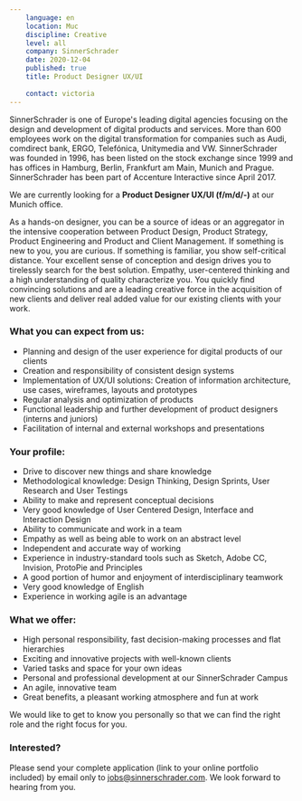 ```yaml
---
    language: en
    location: Muc
    discipline: Creative
    level: all
    company: SinnerSchrader
    date: 2020-12-04
    published: true
    title: Product Designer UX/UI
    
    contact: victoria
---
```


SinnerSchrader is one of Europe's leading digital agencies focusing on the design and development of digital products and services. More than 600 employees work on the digital transformation for companies such as Audi, comdirect bank, ERGO, Telefónica, Unitymedia and VW. SinnerSchrader was founded in 1996, has been listed on the stock exchange since 1999 and has offices in Hamburg, Berlin, Frankfurt am Main, Munich and Prague. SinnerSchrader has been part of Accenture Interactive since April 2017.

We are currently looking for a **Product Designer UX/UI (f/m/d/-)** at our Munich office.

As a hands-on designer, you can be a source of ideas or an aggregator in the intensive cooperation between Product Design, Product Strategy, Product Engineering and Product and Client Management. If something is new to you, you are curious. If something is familiar, you show self-critical distance. Your excellent sense of conception and design drives you to tirelessly search for the best solution. Empathy, user-centered thinking and a high understanding of quality characterize you. You quickly find convincing solutions and are a leading creative force in the acquisition of new clients and deliver real added value for our existing clients with your work.

### What you can expect from us:

- Planning and design of the user experience for digital products of our clients
- Creation and responsibility of consistent design systems
- Implementation of UX/UI solutions: Creation of information architecture, use cases, wireframes, layouts and prototypes
- Regular analysis and optimization of products
- Functional leadership and further development of product designers (interns and juniors)
- Facilitation of internal and external workshops and presentations

### Your profile:

- Drive to discover new things and share knowledge
- Methodological knowledge: Design Thinking, Design Sprints, User Research and User Testings
- Ability to make and represent conceptual decisions
- Very good knowledge of User Centered Design, Interface and Interaction Design
- Ability to communicate and work in a team
- Empathy as well as being able to work on an abstract level
- Independent and accurate way of working
- Experience in industry-standard tools such as Sketch, Adobe CC, Invision, ProtoPie and Principles
- A good portion of humor and enjoyment of interdisciplinary teamwork
- Very good knowledge of English
- Experience in working agile is an advantage

### What we offer:

- High personal responsibility, fast decision-making processes and flat hierarchies
- Exciting and innovative projects with well-known clients
- Varied tasks and space for your own ideas
- Personal and professional development at our SinnerSchrader Campus
- An agile, innovative team
- Great benefits, a pleasant working atmosphere and fun at work

We would like to get to know you personally so that we can find the right role and the right focus for you.

### Interested?

Please send your complete application (link to your online portfolio included) by email only to <jobs@sinnerschrader.com>. We look forward to hearing from you.
